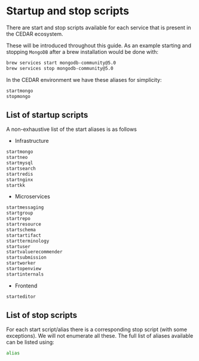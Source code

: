 # Startup and stop scripts

There are start and stop scripts available for each service that is present in the CEDAR ecosystem.

These will be introduced throughout this guide. As an example starting and stopping `MongoDB` after a brew installation would be done with:

```sh
brew services start mongodb-community@5.0
brew services stop mongodb-community@5.0
```

In the CEDAR environment we have these aliases for simplicity:

```sh
startmongo
stopmongo
```


## List of startup scripts
A non-exhaustive list of the start aliases is as follows

* Infrastructure
```sh
startmongo
startneo
startmysql
startsearch
startredis
startnginx
startkk
```

* Microservices
```sh
startmessaging
startgroup
startrepo
startresource
startschema
startartifact
startterminology
startuser
startvaluerecommender
startsubmission
startworker
startopenview
startinternals
```
* Frontend
```sh
starteditor
```

## List of stop scripts
For each start script/alias there is a corresponding stop script (with some exceptions).
We will not enumerate all these.
The full list of aliases available can be listed using:

```sh
alias
```

